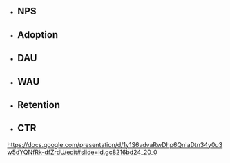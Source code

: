 - NPS
    -
- Adoption
    -
- DAU
    -
- WAU
    -
- Retention
    -
- CTR
    -

https://docs.google.com/presentation/d/1y1S6vdvaRwDhp6QnIaDtn34y0u3w5dYQNfRk-dfZrdU/edit#slide=id.gc8216bd24_20_0 
